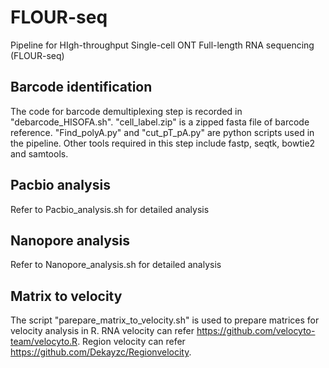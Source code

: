 # FLOUR-seq
Pipeline for HIgh-throughput Single-cell ONT Full-length RNA sequencing (FLOUR-seq)

## Barcode identification
The code for barcode demultiplexing step is recorded in "debarcode_HISOFA.sh". "cell_label.zip" is a zipped fasta file of barcode reference. "Find_polyA.py" and "cut_pT_pA.py" are python scripts used in the pipeline. Other tools required in this step include fastp, seqtk, bowtie2 and samtools. 

## Pacbio analysis
Refer to Pacbio_analysis.sh for detailed analysis

## Nanopore analysis
Refer to Nanopore_analysis.sh for detailed analysis

## Matrix to velocity
The script "parepare_matrix_to_velocity.sh" is used to prepare matrices for velocity analysis in R. RNA velocity can refer https://github.com/velocyto-team/velocyto.R. Region velocity can refer https://github.com/Dekayzc/Regionvelocity. 
